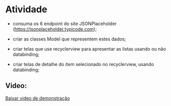 # Atividade

- consuma os 6 endpoint do site JSONPlaceholder (https://jsonplaceholder.typicode.com);

- criar as classes Model que representem estes dados;

- criar telas que use recyclerview para apresentar as listas usando ou não databinding;

- criar telas de detalhe do item selecionado no recyclerview, usando databinding;

## Video:

[Baixar video de demonstração](https://github.com/Guilhermeidals/Atividade/blob/backup/Atividade.mp4?raw=true)
